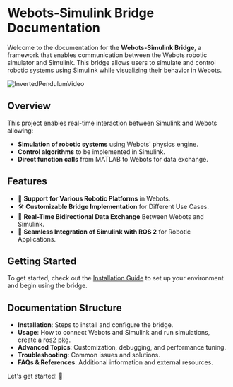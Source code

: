 # Webots-Simulink Bridge Documentation

Welcome to the documentation for the **Webots-Simulink Bridge**, a framework that enables communication between the Webots robotic simulator and Simulink. This bridge allows users to simulate and control robotic systems using Simulink while visualizing their behavior in Webots.

![InvertedPendulumVideo](./docs//assets/videos/inverted_pendulum/inverted_pendulum.gif)

## Overview
This project enables real-time interaction between Simulink and Webots allowing:
- **Simulation of robotic systems** using Webots' physics engine.
- **Control algorithms** to be implemented in Simulink.
- **Direct function calls** from MATLAB to Webots for data exchange.

## Features  
- 🤖 **Support for Various Robotic Platforms** in Webots.  
- 🛠️ **Customizable Bridge Implementation** for Different Use Cases.  
- 🔄 **Real-Time Bidirectional Data Exchange** Between Webots and Simulink.  
- 🚀 **Seamless Integration of Simulink with ROS 2** for Robotic Applications.  

## Getting Started
To get started, check out the [Installation Guide](installation/requirements.md) to set up your environment and begin using the bridge.

## Documentation Structure
- **Installation**: Steps to install and configure the bridge.
- **Usage**: How to connect Webots and Simulink and run simulations, create a ros2 pkg.
- **Advanced Topics**: Customization, debugging, and performance tuning.
- **Troubleshooting**: Common issues and solutions.
- **FAQs & References**: Additional information and external resources.

Let's get started! 🚀
